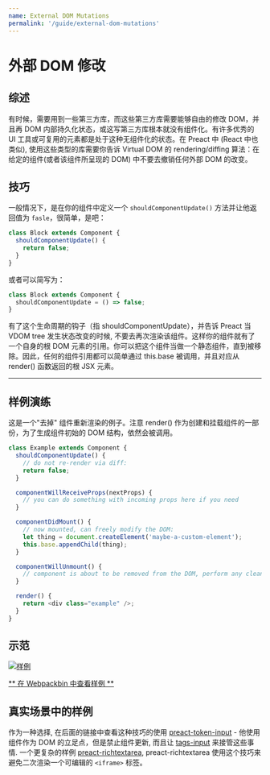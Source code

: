 ```yaml
---
name: External DOM Mutations
permalink: '/guide/external-dom-mutations'
---
```


# 外部 DOM 修改

## 综述

有时候，需要用到一些第三方库，而这些第三方库需要能够自由的修改 DOM，并且再 DOM 内部持久化状态，或这写第三方库根本就没有组件化。有许多优秀的 UI 工具或可复用的元素都是处于这种无组件化的状态。在 Preact 中 (React 中也类似), 使用这些类型的库需要你告诉 Virtual DOM 的 rendering/diffing 算法：在给定的组件(或者该组件所呈现的 DOM) 中不要去撤销任何外部 DOM 的改变。

## 技巧

一般情况下，是在你的组件中定义一个 `shouldComponentUpdate()` 方法并让他返回值为 `fasle`，很简单，是吧：

```js
class Block extends Component {
  shouldComponentUpdate() {
    return false;
  }
}
```

或者可以简写为：

```js
class Block extends Component {
  shouldComponentUpdate = () => false;
}
```

有了这个生命周期的钩子（指 shouldComponentUpdate），并告诉 Preact 当 VDOM tree 发生状态改变的时候, 不要去再次渲染该组件。这样你的组件就有了一个自身的根 DOM 元素的引用。你可以把这个组件当做一个静态组件，直到被移除。因此，任何的组件引用都可以简单通过 this.base 被调用，并且对应从 render() 函数返回的根 JSX 元素。

---

## 样例演练

这是一个"去掉" 组件重新渲染的例子。注意 render() 作为创建和挂载组件的一部份，为了生成组件初始的 DOM 结构，依然会被调用。
```js
class Example extends Component {
  shouldComponentUpdate() {
    // do not re-render via diff:
    return false;
  }

  componentWillReceiveProps(nextProps) {
    // you can do something with incoming props here if you need
  }

  componentDidMount() {
    // now mounted, can freely modify the DOM:
    let thing = document.createElement('maybe-a-custom-element');
    this.base.appendChild(thing);
  }

  componentWillUnmount() {
    // component is about to be removed from the DOM, perform any cleanup.
  }

  render() {
    return <div class="example" />;
  }
}
```


## 示范

[![样例](https://i.gyazo.com/a63622edbeefb2e86d6c0d9c8d66e582.gif)](https://www.webpackbin.com/bins/-KflCmJ5bvKsRF8WDkzb)

[** 在 Webpackbin 中查看样例 **](https://www.webpackbin.com/bins/-KflCmJ5bvKsRF8WDkzb)


## 真实场景中的样例

作为一种选择, 在后面的链接中查看这种技巧的使用 [preact-token-input](https://github.com/developit/preact-token-input/blob/master/src/index.js) -
他使用组件作为 DOM 的立足点，但是禁止组件更新, 而且让 [tags-input](https://github.com/developit/tags-input) 来接管这些事情.  一个更复杂的样例 [preact-richtextarea](https://github.com/developit/preact-richtextarea), preact-richtextarea 使用这个技巧来避免二次渲染一个可编辑的 `<iframe>` 标签。
